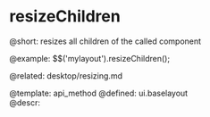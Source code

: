 resizeChildren
=============


@short:
	resizes all children of the called component

@example:
$$('mylayout').resizeChildren();

@related: 
	desktop/resizing.md

@template:	api_method
@defined:	ui.baselayout	
@descr:


